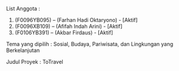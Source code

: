 List Anggota :
1. (F0096YB095) – (Farhan Hadi Oktaryono) - [Aktif]
2. (F0096XB109) – (Afifah Indah Arini) - [Aktif]
3. (F0106YB391) – (Akbar Firdaus) - [Aktif]

Tema yang dipilih : 
Sosial, Budaya, Pariwisata, dan Lingkungan yang Berkelanjutan

Judul Proyek : 
ToTravel